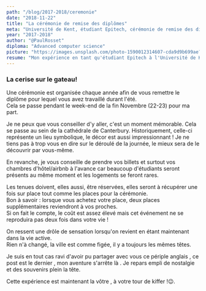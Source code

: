 ```yaml
---
path: "/blog/2017-2018/ceremonie"
date: "2018-11-22"
title: "La cérémonie de remise des diplômes"
meta: "Université de Kent, étudiant Epitech, cérémonie de remise des diplômes, Cathédrale de Canterbury, vie active, expérience à l'étranger, souvenirs d'étude, nostalgie, Angleterre"
year: "2017-2018"
author: "@PaulRosset"
diploma: "Advanced computer science"
picture: "https://images.unsplash.com/photo-1590012314607-cda9d9b699ae?ixlib=rb-4.0.3&ixid=M3wxMjA3fDB8MHxwaG90by1wYWdlfHx8fGVufDB8fHx8fA%3D%3D&auto=format&fit=crop&w=1471&q=80"
resume: "Mon expérience en tant qu'étudiant Epitech à l'Université de Kent s'est clôturée par une cérémonie de remise des diplômes mémorable dans la cathédrale de Canterbury. Ce moment marquant nécessite une planification, notamment pour la réservation des billets et des logements. Le retour à Canterbury, après être entré dans la vie active, m'a rempli de nostalgie. Cette expérience inoubliable est maintenant à la portée des futurs étudiants."
---
```


### La cerise sur le gateau!

Une cérémonie est organisée chaque année afin de vous remettre le diplôme pour lequel vous avez travaillé durant l'été.  
Cela se passe pendant le week-end de la fin Novembre (22-23) pour ma part.

Je ne peux que vous conseiller d'y aller, c'est un moment mémorable.
Cela se passe au sein de la cathédrale de Canterbury. Historiquement, celle-ci représente un lieu symbolique, le décor est aussi impressionnant !
Je ne tiens pas à trop vous en dire sur le déroulé de la journée, le mieux sera de le découvrir par vous-même.

En revanche, je vous conseille de prendre vos billets et surtout vos chambres d'hôtel/airbnb à l'avance car beaucoup d'étudiants seront présents au même moment et les logements se feront rares.

Les tenues doivent, elles aussi, être réservées, elles seront à récupérer une fois sur place tout comme les places pour la cérémonie.  
Bon à savoir : lorsque vous achetez votre place, deux places supplémentaires reviendront à vos proches.  
Si on fait le compte, le coût est assez élevé mais cet événement ne se reproduira pas deux fois dans votre vie !

On ressent une drôle de sensation lorsqu'on revient en étant maintenant dans la vie active.  
Rien n'à changé, la ville est comme figée, il y a toujours les mêmes têtes.

Je suis en tout cas ravi d'avoir pu partager avec vous ce périple anglais , ce post est le dernier , mon aventure s'arrête là . Je repars empli de nostalgie et des souvenirs plein la tête.

Cette expérience est maintenant la vôtre , à votre tour de kiffer !😉.
